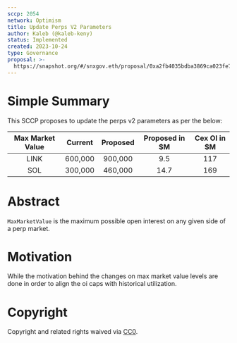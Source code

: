 ```yaml
---
sccp: 2054
network: Optimism
title: Update Perps V2 Parameters
author: Kaleb (@kaleb-keny)
status: Implemented
created: 2023-10-24
type: Governance
proposal: >-
  https://snapshot.org/#/snxgov.eth/proposal/0xa2fb4035bdba3869ca023fe701fc30c99083ae13010802e82821bad34e59a6a1
---
```


# Simple Summary

This SCCP proposes to update the perps v2 parameters as per the below:

| Max Market Value |  Current  |  Proposed | Proposed in $M | Cex OI in $M |
|:----------------:|:---------:|:---------:|:--------------:|:------------:|
|        LINK      |  600,000  |  900,000  |      9.5       |    117       |
|        SOL       |  300,000  | 460,000   |      14.7      |    169       |


# Abstract

`MaxMarketValue` is the maximum possible open interest on any given side of a perp market.

# Motivation

While the motivation behind the changes on max market value levels are done in order to align the oi caps with historical utilization. 

# Copyright

Copyright and related rights waived via [CC0](https://creativecommons.org/publicdomain/zero/1.0/).



